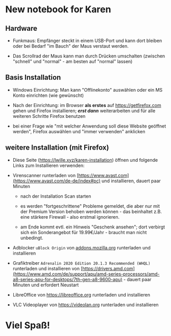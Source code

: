 # New notebook for Karen

## Hardware

* Funkmaus: Empfänger steckt in einem USB-Port und kann dort bleiben oder bei Bedarf "im Bauch" der Maus verstaut werden.

* Das Scrollrad der Maus kann man durch Drücken umschalten (zwischen "schnell" und "normal" - am besten auf "normal" lassen)

## Basis Installation

- Windows Einrichtung: Man kann "Offlinekonto" auswählen oder ein MS Konto einrichten (wie gewünscht)
* Nach der Einrichtung: im Browser **als erstes** auf https://getfirefox.com gehen und Firefox installieren; ***erst dann*** weiterarbeiten und für alle weiteren Schritte Firefox benutzen

* bei einer Frage wie "mit welcher Anwendung soll diese Website geöffnet werden", Firefox auswählen und "immer verwenden" anklicken



## weitere Installation (mit Firefox)

* Diese Seite (https://lwille.xyz/karen-installation) öffnen und folgende Links zum Installieren verwenden:

* Virenscanner runterladen von [https://www.avast.com](https://www.avast.com/de-de/index#pc) und installieren, dauert paar Minuten
  
  * nach der Installation Scan starten
  
  * es werden "fortgeschrittene" Probleme gemeldet, die aber nur mit der Premium Version behoben werden können - das beinhaltet z.B. eine stärkere Firewall - also erstmal ignorieren.
  
  * am Ende kommt evtl. ein Hinweis "Geschenk ansehen"; dort verbirgt sich ein Sonderangebot für 19.99€/Jahr - braucht man nicht unbedingt.

* Adblocker `uBlock Origin` von [addons.mozilla.org](https://addons.mozilla.org/en-US/firefox/addon/ublock-origin) runterladen und installieren

* Grafiktreiber `Adrenalin 2020 Edition 20.1.3 Recommended (WHQL)` runterladen und installieren von [https://drivers.amd.com](https://www.amd.com/de/support/apu/amd-series-processors/amd-a8-series-apu-for-desktops/7th-gen-a8-9600-apu) - dauert paar Minuten und erfordert Neustart

* LibreOffice von https://libreoffice.org runterladen und installieren

* VLC Videoplayer von https://videolan.org runterladen und installieren



# Viel Spaß!
